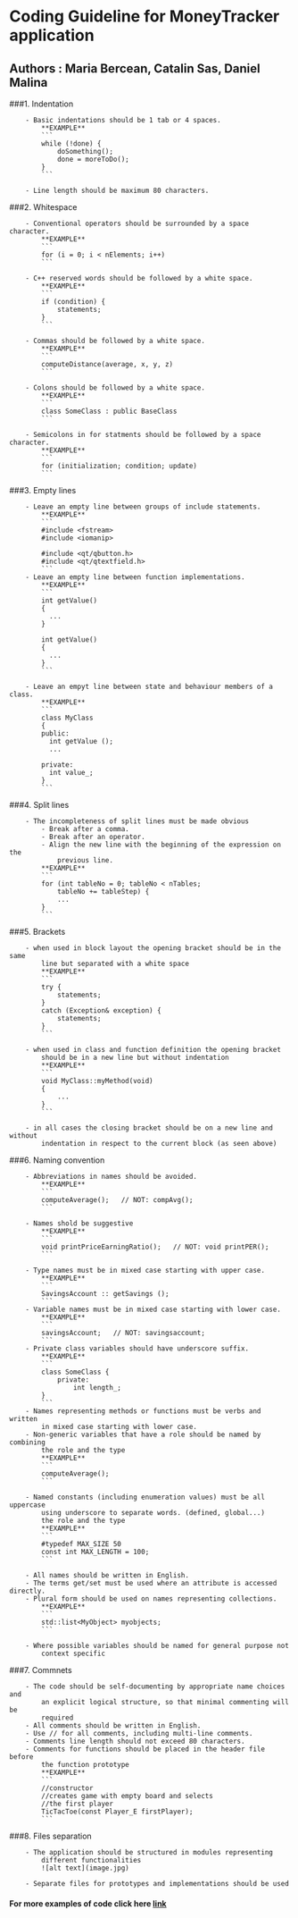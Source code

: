 
# Coding Guideline for MoneyTracker application 
## Authors : Maria Bercean, Catalin Sas, Daniel Malina

###1.	Indentation

		- Basic indentations should be 1 tab or 4 spaces.
		 	**EXAMPLE**
			```
			while (!done) {
				doSomething();
				done = moreToDo();
			}
			```
			
		- Line length should be maximum 80 characters. 
		
###2.	Whitespace

		- Conventional operators should be surrounded by a space character. 
			**EXAMPLE**
			```
			for (i = 0; i < nElements; i++)
			```
			
		- C++ reserved words should be followed by a white space. 
			**EXAMPLE**
			```
			if (condition) {
				statements;
			}
			```
			
		- Commas should be followed by a white space. 
			**EXAMPLE**
			```
			computeDistance(average, x, y, z)
			```
			
		- Colons should be followed by a white space. 
			**EXAMPLE**
			```
			class SomeClass : public BaseClass
			```
			
		- Semicolons in for statments should be followed by a space character.
			**EXAMPLE**
			```
			for (initialization; condition; update)
			```
			
###3.	Empty lines

		- Leave an empty line between groups of include statements.
			**EXAMPLE**
			```
			#include <fstream>
			#include <iomanip>

			#include <qt/qbutton.h>
			#include <qt/qtextfield.h>
			```
		- Leave an empty line between function implementations.
			**EXAMPLE**
			```
			int getValue()   
			{
			  ...
			}
			
			int getValue()   
			{
			  ...
			}
			```
		
		- Leave an empyt line between state and behaviour members of a class.
			**EXAMPLE**
			```
			class MyClass
			{
			public:
			  int getValue ();  
			  ...

			private:
			  int value_;
			}
			```
			
		
		
		
###4.	Split lines

		- The incompleteness of split lines must be made obvious
			- Break after a comma.
			- Break after an operator.
			- Align the new line with the beginning of the expression on the 
				previous line.
			**EXAMPLE**
			```	
			for (int tableNo = 0; tableNo < nTables;
				tableNo += tableStep) {
				...
			}
			```
			
###5.  Brackets

		- when used in block layout the opening bracket should be in the same 
			line but separated with a white space
			**EXAMPLE**
			```
			try {
				statements;
			}
			catch (Exception& exception) {
				statements;
			}
			```
			
		- when used in class and function definition the opening bracket 
			should be in a new line but without indentation 
			**EXAMPLE**
			```
			void MyClass::myMethod(void)
			{
				...
			}
			```
			
		- in all cases the closing bracket should be on a new line and without
			indentation in respect to the current block (as seen above)


###6.	Naming convention

		- Abbreviations in names should be avoided.
			**EXAMPLE**
			```
			computeAverage();   // NOT: compAvg();
			```
			
		- Names shold be suggestive
			**EXAMPLE**
			```
			void printPriceEarningRatio();   // NOT: void printPER();
			```
			
		- Type names must be in mixed case starting with upper case.
			**EXAMPLE**
			```
			SavingsAccount :: getSavings ();  
			```
		- Variable names must be in mixed case starting with lower case.
			**EXAMPLE**
			```
			savingsAccount;   // NOT: savingsaccount;
			```
		- Private class variables should have underscore suffix.
			**EXAMPLE**
			```
			class SomeClass {
				private:
					int length_;
			}
			```
		- Names representing methods or functions must be verbs and written 
			in mixed case starting with lower case.
		- Non-generic variables that have a role should be named by combining 
			the role and the type
			**EXAMPLE**
			```
			computeAverage();
			```
			
		- Named constants (including enumeration values) must be all uppercase 
			using underscore to separate words. (defined, global...)
			the role and the type
			**EXAMPLE**
			```
			#typedef MAX_SIZE 50
			const int MAX_LENGTH = 100;
			```
			
		- All names should be written in English.
		- The terms get/set must be used where an attribute is accessed directly.
		- Plural form should be used on names representing collections.
			**EXAMPLE**
			```
			std::list<MyObject> myobjects; 
			```
			
		- Where possible variables should be named for general purpose not 
			context specific 
		
###7.	Commnets
		
		- The code should be self-documenting by appropriate name choices and 
			an explicit logical structure, so that minimal commenting will be 
			required
		- All comments should be written in English.
		- Use // for all comments, including multi-line comments.
		- Comments line length should not exceed 80 characters.
		- Comments for functions should be placed in the header file before 
			the function prototype
			**EXAMPLE**
			```
			//constructor
			//creates game with empty board and selects 
			//the first player
			TicTacToe(const Player_E firstPlayer); 
			```
		
###8.	Files separation

		- The application should be structured in modules representing 
			different functionalities
			![alt text](image.jpg)
			
		- Separate files for prototypes and implementations should be used
		
		
#### For more examples of code click here [link](http://geosoft.no/development/cppstyle.html)
		
		
		
